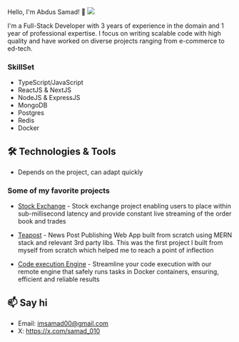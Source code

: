 Hello, I'm Abdus Samad! 👋 ![](https://komarev.com/ghpvc/?username=imsamad)

I'm a Full-Stack Developer with 3 years of experience in the domain and 1 year of professional expertise. I focus on writing scalable code with high quality and have worked on diverse projects ranging from e-commerce to ed-tech.

### SkillSet

- TypeScript/JavaScript
- ReactJS & NextJS
- NodeJS & ExpressJS
- MongoDB
- Postgres
- Redis
- Docker

## 🛠️ Technologies & Tools

- Depends on the project, can adapt quickly

### Some of my favorite projects

- [Stock Exchange](https://github.com/imsamad/exchange) - Stock exchange project enabling users to place within sub-millisecond latency and provide constant live streaming of the order book and trades

- [Teapost](https://github.com/imsamad/teapost) - News Post Publishing Web App built from scratch using MERN stack and relevant 3rd party libs. This was the first project I built from myself from scratch which helped me to reach a point of inflection

- [Code execution Engine](https://github.com/imsamad/Remote-Code-Execution) - Streamline your code execution with our remote engine that safely runs tasks in Docker containers, ensuring, efficient and reliable results

## 📫 Say hi

- Email: imsamad00@gmail.com
- X: https://x.com/samad_010
